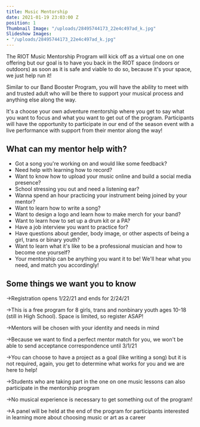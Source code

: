 ```yaml
---
title: Music Mentorship
date: 2021-01-19 23:03:00 Z
position: 1
Thumbnail Image: "/uploads/28495744173_22e4c497ad_k.jpg"
Slideshow Images:
- "/uploads/28495744173_22e4c497ad_k.jpg"
---
```


The RIOT Music Mentorship Program will kick off as a virtual one on one offering but our goal is to have you back in the RIOT space (indoors or outdoors) as soon as it is safe and viable to do so, because it's your space, we just help run it!

Similar to our Band Booster Program, you will have the ability to meet with and trusted adult who will be there to support your musical process and anything else along the way. 

It's a choose your own adventure mentorship where you get to say what you want to focus and what you want to get out of the program. Participants will have the opportunity to participate in our end of the season event with a live performance with support from their mentor along the way!

## What can my mentor help with?

* Got a song you're working on and would like some feedback? 
* Need help with learning how to record?
* Want to know how to upload your music online and build a social media presence? 
* School stressing you out and need a listening ear?
* Wanna spend an hour practicing your instrument being joined by your mentor? 
* Want to learn how to write a song? 
* Want to design a logo and learn how to make merch for your band? 
* Want to learn how to set up a drum kit or a PA?  
* Have a job interview you want to practice for? 
* Have questions about gender, body image, or other aspects of being a girl, trans or binary youth? 
* Want to learn what it's like to be a professional musician and how to become one yourself?
* Your mentorship can be anything you want it to be! We'll hear what you need, and match you accordingly!

## Some things we want you to know

->Registration opens 1/22/21 and ends for 2/24/21

->This is a free program for 8 girls, trans and nonbinary youth ages 10-18 (still in High School). Space is limited, so register ASAP!

->Mentors will be chosen with your identity and needs in mind

->Because we want to find a perfect mentor match for you, we won't be able to send acceptance correspondence until 3/1/21

->You can choose to have a project as a goal (like writing a song) but it is not required, again, you get to determine what works for you and we are here to help!

->Students who are taking part in the one on one music lessons can also participate in the mentorship program

->No musical experience is necessary to get something out of the program!

->A panel will be held at the end of the program for participants interested in learning more about choosing music or art as a career

